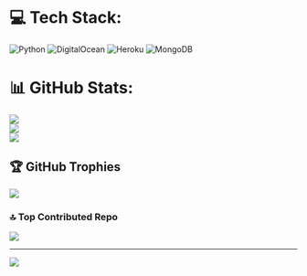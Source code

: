 
# 💻 Tech Stack:
![Python](https://img.shields.io/badge/python-3670A0?style=plastic&logo=python&logoColor=ffdd54) ![DigitalOcean](https://img.shields.io/badge/DigitalOcean-%230167ff.svg?style=plastic&logo=digitalOcean&logoColor=white) ![Heroku](https://img.shields.io/badge/heroku-%23430098.svg?style=plastic&logo=heroku&logoColor=white) ![MongoDB](https://img.shields.io/badge/MongoDB-%234ea94b.svg?style=plastic&logo=mongodb&logoColor=white)
# 📊 GitHub Stats:
![](https://github-readme-stats.vercel.app/api?username=hakutakaid&theme=gruvbox&hide_border=false&include_all_commits=true&count_private=true)<br/>
![](https://github-readme-streak-stats.herokuapp.com/?user=hakutakaid&theme=gruvbox&hide_border=false)<br/>
![](https://github-readme-stats.vercel.app/api/top-langs/?username=hakutakaid&theme=gruvbox&hide_border=false&include_all_commits=true&count_private=true&layout=compact)

## 🏆 GitHub Trophies
![](https://github-profile-trophy.vercel.app/?username=hakutakaid&theme=blue_navy&no-frame=true&no-bg=true&margin-w=4)

### 🔝 Top Contributed Repo
![](https://github-contributor-stats.vercel.app/api?username=hakutakaid&limit=5&theme=ambient_gradient&combine_all_yearly_contributions=true)

---
[![](https://visitcount.itsvg.in/api?id=hakutakaid&icon=3&color=8)](https://visitcount.itsvg.in)

<!-- Proudly created with GPRM ( https://gprm.itsvg.in ) -->